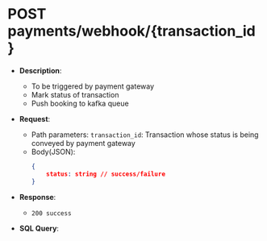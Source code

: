 # POST payments/webhook/{transaction_id}
- **Description**: 
    - To be triggered by payment gateway
    - Mark status of transaction
    - Push booking to kafka queue

- **Request**:
    - Path parameters:
        `transaction_id`: Transaction whose status is being conveyed by payment gateway
    - Body(JSON):
        ```json
        {
            status: string // success/failure
        }
        ```
- **Response**:
    - `200 success`
    
- **SQL Query**:
    ```sql
    
    ```
